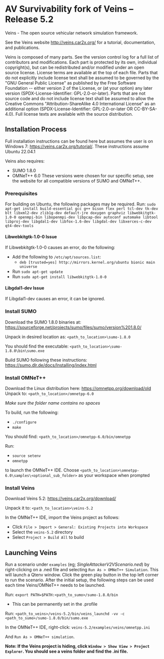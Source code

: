 # AV Survivability fork of Veins – Release 5.2 
Veins - The open source vehicular network simulation framework.

See the Veins website <http://veins.car2x.org/> for a tutorial, documentation,
and publications.

Veins is composed of many parts. See the version control log for a full list of
contributors and modifications. Each part is protected by its own, individual
copyright(s), but can be redistributed and/or modified under an open source
license. License terms are available at the top of each file. Parts that do not
explicitly include license text shall be assumed to be governed by the "GNU
General Public License" as published by the Free Software Foundation -- either
version 2 of the License, or (at your option) any later version
(SPDX-License-Identifier: GPL-2.0-or-later). Parts that are not source code and
do not include license text shall be assumed to allow the Creative Commons
"Attribution-ShareAlike 4.0 International License" as an additional option
(SPDX-License-Identifier: GPL-2.0-or-later OR CC-BY-SA-4.0). Full license texts
are available with the source distribution.
 
## Installation Process 
Full installation instructions can be found here but assumes the user is on Windows 7: https://veins.car2x.org/tutorial/. These instructions assume Ubuntu 22.04.1

Veins also requires:
-	SUMO 1.8.0
-	OMNeT++ 6.0 
These versions were chosen for our specific setup, see the website for all compatible versions of SUMO and OMNeT++. 

### Prerequisites
For building on Ubuntu, the following packages may be required.
Run: 
`sudo apt-get install build-essential gcc g++ bison flex perl tcl-dev tk-dev blt libxml2-dev zlib1g-dev default-jre doxygen graphviz libwebkitgtk-1.0-0 openmpi-bin libopenmpi-dev libpcap-dev autoconf automake libtool libproj-dev libgdal1-dev libfox-1.6-dev libgdal-dev libxerces-c-dev qt4-dev-tools`


#### Libwebkitgtk-1.0-0 Issue
If Libwebkitgtk-1.0-0 causes an error, do the following: 
- Add the following to `/etc/apt/sources.list`: 
  - `deb [trusted=yes] http://mirrors.kernel.org/ubuntu bionic main universe`
- Run `sudo apt-get update`
- Run `sudo apt-get install libwebkitgtk-1.0-0` 

#### Libgdal1-dev Issue
If Libgdal1-dev causes an error, it can be ignored. 

### Install SUMO
Download the SUMO 1.8.0 binaries at: https://sourceforge.net/projects/sumo/files/sumo/version%201.8.0/

Unpack in desired location as: `<path_to_location>\sumo-1.8.0`

You should find the executable: `<path_to_location>\sumo-1.8.0\bin\sumo.exe`

Build SUMO following these instructions: https://sumo.dlr.de/docs/Installing/index.html

### Install OMNeT++
Download the Linux distribution here: https://omnetpp.org/download/old
Unpack to: `<path_to_location>/omnetpp-6.0`

*Make sure the folder name contains no spaces* 

To build, run the following: 
-	`./configure`
-	`make`

You should find: `<path_to_location>/omnetpp-6.0/bin/omnetpp`

Run: 
-	`source setenv `
-	`omnetpp`

to launch the OMNeT++ IDE. Choose `<path_to_location>\omnetpp-6.0\samples\<optional_sub_folder>` as your workspace when prompted 

### Install Veins
Download Veins 5.2: https://veins.car2x.org/download/

Unpack it to: `<path_to_location>\veins-5.2`

In the OMNeT++ IDE, import the Veins project as follows:
-	Click `File > Import > General: Existing Projects into Workspace`
-	Select the `veins-5.2` directory 
-	Select `Project > Build All` to build

## Launching Veins

Run a scenario under `examples` (eg; *SingleAttackerV2VScenario.ned*) by right-clicking on a .ned file and selecting `Run As > OMNeT++ Simulation`. This will launch a Qtenv window. Click the green play button in the top left corner to run the scenario. After the initial setup, the following steps can be used each time Veins/OMNeT++ needs to be launched. 

Run: `export PATH=$PATH:<path_to_sumo>/sumo-1.8.0/bin`
-	This can be permanently set in the .profile 

Run: `<path_to_veins>/veins-5.2/bin/veins_launchd -vv -c <path_to_sumo>/sumo-1.8.0/bin/sumo.exe`

In the OMNeT++ IDE, right-click: `veins-5.2/examples/veins/omnetpp.ini`

And `Run As > OMNeT++ simulation`. 

**Note: If the Veins project is hiding, click `Window > Show View > Project Explorer`. You should see a veins folder and find the .ini file.** 






